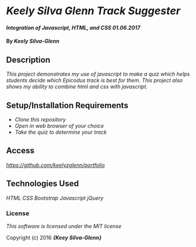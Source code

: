 # _Keely Silva Glenn Track Suggester_

#### _Integration of Javascript, HTML, and CSS  01.06.2017_

#### By _**Keely Silva-Glenn**_

## Description

_This project demonstrates my use of javascript to make a quiz which helps students decide which Epicodus track is best for them. This project also shows my ability to combine html and css with javascript._

## Setup/Installation Requirements

* _Clone this repository_
* _Open in web browser of your choice_
* _Take the quiz to determine your track_

## Access

_https://github.com/keelyzglenn/portfolio_

## Technologies Used

_HTML_
_CSS_
_Bootstrap_
_Javascript_
_jQuery_


### License

*This software is licensed under the MIT license*

Copyright (c) 2016 **_{Keey Silva-Glenn}_**
